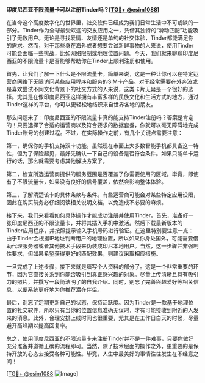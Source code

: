 **印度尼西亚不限流量卡可以注册Tinder吗？[[TG💪+ @esim1088](https://t.me/s/esim1088)]**

在当今这个高度数字化的世界里，社交软件已经成为我们日常生活中不可或缺的一部分。Tinder作为全球最受欢迎的交友应用之一，凭借其独特的“滑动匹配”功能吸引了无数用户。无论是寻找爱情、友情还是单纯的社交体验，Tinder都能满足你的需求。然而，对于那些身在海外或者想要尝试新鲜事物的人来说，使用Tinder可能会面临一些挑战，比如网络限制或地理位置问题。今天，我们就来聊聊印度尼西亚的不限流量卡是否能够帮助你在Tinder上顺利注册和使用。

首先，让我们了解一下什么是不限流量卡。简单来说，这是一种让你可以在特定运营商网络下无限访问某些应用程序和服务的SIM卡产品。对于经常需要在外奔波或是喜欢尝试不同文化背景下的社交方式的人来说，这类卡片无疑是一个很好的选择。尤其是在像印度尼西亚这样拥有丰富多样的民族文化和生活方式的地方，通过Tinder这样的平台，你可以更轻松地结识来自世界各地的朋友。

那么问题来了：印度尼西亚的不限流量卡真的能支持Tinder注册吗？答案是肯定的！只要选择了合适的运营商以及符合要求的数据套餐，你就可以毫无障碍地完成Tinder账号的创建过程。不过，在实际操作之前，有几个关键点需要注意：

第一，确保你的手机支持双卡功能。虽然现在市面上大多数智能手机都具备这一特性，但为了保险起见，最好先确认一下自己的设备是否符合条件。如果只能单卡运行的话，那么就需要考虑其他解决方案了。

第二，检查所选运营商提供的服务范围是否覆盖了你需要使用的区域。毕竟，即使有了不限流量卡，如果没有良好的信号覆盖，依然会影响整体体验。

第三，了解清楚该卡的具体条款与条件。有些运营商可能会对某些特定应用设限，因此在购买前务必仔细阅读相关说明文档，以免造成不必要的麻烦。

接下来，我们来看看如何具体操作才能成功注册并使用Tinder。首先，准备好一张印度尼西亚的不限流量卡，并将其插入手机中激活。然后下载最新版本的Tinder应用程序，并按照提示输入手机号码进行验证。在这里特别要注意一点：由于Tinder会根据IP地址判断用户的地理位置，所以如果你身处国外，可能需要借助代理服务器或者其他技术手段来伪装成印尼本地用户。当然，这一步骤并非强制性要求，但如果希望获得更好的匹配效果，则建议采取相应措施。

一旦完成了上述步骤，接下来就是填写个人资料的部分了。这是一个非常重要的环节，因为它直接关系到你能否吸引到真正感兴趣的对象。尽量上传清晰且具有吸引力的照片，并撰写一段简洁明了的自我介绍。同时，别忘了完善兴趣爱好等相关信息，以便系统更好地为你推荐潜在伴侣。

最后，别忘了定期更新自己的状态，保持活跃度。因为Tinder是一款基于地理位置的社交软件，所以只有当你的位置信息准确无误时，才有可能接收到附近的人发来的消息。此外，合理安排上线时间也很重要，尤其是在工作日白天的时候，尽量避开高峰期以提高回复率。

总之，使用印度尼西亚的不限流量卡来注册Tinder并不是一件难事，只要你做好充分准备并遵循正确的流程即可。当然，除了技术层面的操作之外，更重要的是保持开放的心态去接受各种可能性。毕竟，人生中最美好的事情往往发生在不经意之间！

[[TG💪+ @esim1088](https://t.me/s/esim1088) ![Image](https://i.postimg.cc/4NQfJmqS/Snipaste-2025-05-13-00-14-12.png)]